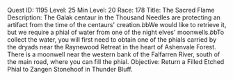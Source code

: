 Quest ID: 1195
Level: 25
Min Level: 20
Race: 178
Title: The Sacred Flame
Description: The Galak centaur in the Thousand Needles are protecting an artifact from the time of the centaurs' creation.$b$bWe would like to retrieve it, but we require a phial of water from one of the night elves' moonwells.$b$bTo collect the water, you will first need to obtain one of the phials carried by the dryads near the Raynewood Retreat in the heart of Ashenvale Forest. There is a moonwell near the western bank of the Falfarren River, south of the main road, where you can fill the phial.
Objective: Return a Filled Etched Phial to Zangen Stonehoof in Thunder Bluff.
